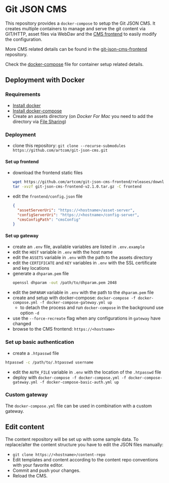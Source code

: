 # Git JSON CMS

This repository provides a `docker-compose` to setup the Git JSON CMS. It creates multiple containers to manage and serve the git content via GIT/HTTP, asset files via WebDav and the [CMS frontend](https://github.com/artcom/git-json-cms-frontend) to easily modify the configuration.

More CMS related details can be found in the [git-json-cms-frontend](https://github.com/artcom/git-json-cms-frontend) repository.

Check the [docker-compose](./docker-compose.yml) file for container setup related details.

## Deployment with Docker

### Requirements
* [Install docker](https://www.digitalocean.com/community/tutorials/how-to-install-and-use-docker-on-ubuntu-20-04)
* [Install docker-compose](https://www.digitalocean.com/community/tutorials/how-to-install-and-use-docker-compose-on-ubuntu-20-04)
* Create an assets directory (on _Docker For Mac_ you need to add the directory via [File Sharing](https://docs.docker.com/docker-for-mac/))

### Deployment
* clone this repository: `git clone --recurse-submodules https://github.com/artcom/git-json-cms.git`

#### Set up frontend
* download the frontend static files
  ```bash
  wget https://github.com/artcom/git-json-cms-frontend/releases/download/v2.1.0/git-json-cms-frontend-v2.1.0.tar.gz
  tar -xvzf git-json-cms-frontend-v2.1.0.tar.gz -C frontend
  ```
* edit the `frontend/config.json` file
  ```json
  {
    "assetServerUri": "https://<hostname>/asset-server",
    "configServerUri": "https://<hostname>/config-server",
    "cmsConfigPath": "cmsConfig"
  }
  ```

#### Set up gateway
* create an `.env` file, available variables are listed in `.env.example`
* edit the `HOST` variable in `.env` with the host name
* edit the `ASSETS` variable in `.env` with the path to the assets directory
* edit the `CERTIFICATE` and `KEY` variables in `.env` with the SSL certificate and key locations
* generate a `dhparam.pem` file
  ```bash
  openssl dhparam -out /path/to/dhparam.pem 2048
  ```
* edit the `DHPARAM` variable in `.env` with the path to the `dhparam.pem` file
* create and setup with docker-compose: `docker-compose -f docker-compose.yml -f docker-compose-gateway.yml up`
  * to detach the process and run `docker-compose` in the background use option `-d`
* use the `--force-recreate` flag when any configurations in `gateway` have changed
* browse to the CMS frontend: `https://<hostname>`

### Set up basic authentication
* create a `.htpasswd` file
```bash
htpasswd -c /path/to/.htpasswd username
```
* edit the `AUTH_FILE` variable in `.env` with the location of the `.htpasswd` file
* deploy with `docker-compose -f docker-compose.yml -f docker-compose-gateway.yml -f docker-compose-basic-auth.yml up`

### Custom gateway
The `docker-compose.yml` file can be used in combination with a custom gateway.

## Edit content
The content repository will be set up with some sample data. To replace/alter the content structure you have to edit the JSON files manually:
* `git clone https://<hostname>/content-repo`
* Edit templates and content according to the content repo conventions with your favorite editor.
* Commit and push your changes.
* Reload the CMS.
